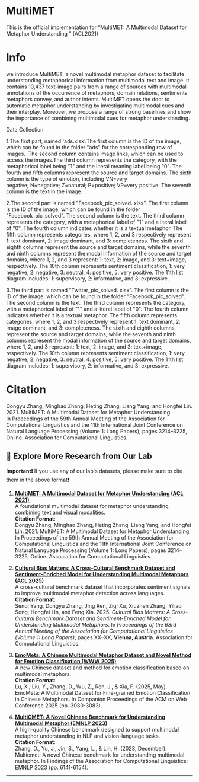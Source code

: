 # MultiMET 
This is the official implementation for “MultiMET: A Multimodal Dataset for Metaphor Understanding
 ” (ACL2021)

# Info

we introduce MultiMET, a novel multimodal metaphor dataset to facilitate understanding metaphorical information from multimodal text and image. It contains 10,437 text-image pairs from a range of sources with multimodal annotations of the occurrence of metaphors, domain relations, sentiments metaphors convey, and author intents. MultiMET opens the door to automatic metaphor understanding by investigating multimodal cues and their interplay. Moreover, we propose a range of strong baselines and show the importance of combining multimodal cues for metaphor understanding. 

Data Collection 

1.The first part, named 'ads.xlsx'.The first column is the ID of the image, which can be found in the folder "ads" for the corresponding row of images.  The second column contains image links, which can be used to access the images.The third column represents the category, with the metaphorical label being "1" and the literal meaning label being "0". The fourth and fifth columns represent the source and target domains. The sixth column is the type of emotion, including VN=very negative; N=negative; Z=natural; P=positive; VP=very positive. The seventh column is the text in the image.

2.The second part is named "Facebook_pic_solved. xlsx". The first column is the ID of the image, which can be found in the folder "Facebook_pic_solved". The second column is the text. The third column represents the category, with a metaphorical label of "1" and a literal label of "0". The fourth column indicates whether it is a textual metaphor. The fifth column represents categories, where 1, 2, and 3 respectively represent 1: text dominant, 2: image dominant, and 3: completeness. The sixth and eighth columns represent the source and target domains, while the seventh and ninth columns represent the modal information of the source and target domains, where 1, 2, and 3 represent: 1: text, 2: image, and 3: text+image, respectively. The 10th column represents sentiment classification, 1: very negative, 2: negative, 3: neutral, 4: positive, 5: very positive. The 11th list diagram includes: 1: supervisory, 2: informative, and 3: expressive.

3.The third part is named "Twitter_pic_solved. xlsx". The first column is the ID of the image, which can be found in the folder "Facebook_pic_solved". The second column is the text. The third column represents the category, with a metaphorical label of "1" and a literal label of "0". The fourth column indicates whether it is a textual metaphor. The fifth column represents categories, where 1, 2, and 3 respectively represent 1: text dominant, 2: image dominant, and 3: completeness. The sixth and eighth columns represent the source and target domains, while the seventh and ninth columns represent the modal information of the source and target domains, where 1, 2, and 3 represent: 1: text, 2: image, and 3: text+image, respectively. The 10th column represents sentiment classification, 1: very negative, 2: negative, 3: neutral, 4: positive, 5: very positive. The 11th list diagram includes: 1: supervisory, 2: informative, and 3: expressive.

# Citation
Dongyu Zhang, Minghao Zhang, Heting Zhang, Liang Yang, and Hongfei Lin. 2021. MultiMET: A Multimodal Dataset for Metaphor Understanding. In Proceedings of the 59th Annual Meeting of the Association for Computational Linguistics and the 11th International Joint Conference on Natural Language Processing (Volume 1: Long Papers), pages 3214–3225, Online. Association for Computational Linguistics.

## 🔬 Explore More Research from Our Lab

**Important❗**  If you use any of our lab's datasets, please make sure to cite them in the above format❗

1. **[MultiMET: A Multimodal Dataset for Metaphor Understanding (ACL 2021)](https://github.com/DUTIR-YSQ/MultiMET)**  
   A foundational multimodal dataset for metaphor understanding, combining text and visual modalities.  
   **Citation Format**:  
   Dongyu Zhang, Minghao Zhang, Heting Zhang, Liang Yang, and Hongfei Lin. 2021. MultiMET: A Multimodal Dataset for Metaphor Understanding. In Proceedings of the 59th Annual Meeting of the Association for Computational Linguistics and the 11th International Joint Conference on Natural Language Processing (Volume 1: Long Papers), pages 3214–3225, Online. Association for Computational Linguistics.

2. **[Cultural Bias Matters: A Cross-Cultural Benchmark Dataset and Sentiment-Enriched Model for Understanding Multimodal Metaphors (ACL 2025)](https://github.com/DUTIR-YSQ/MultiMM)**  
   A cross-cultural benchmark dataset that incorporates sentiment signals to improve multimodal metaphor detection across languages.  
   **Citation Format**:  
   Senqi Yang, Dongyu Zhang, Jing Ren, Ziqi Xu, Xiuzhen Zhang, Yiliao Song, Hongfei Lin, and Feng Xia. 2025. *Cultural Bias Matters: A Cross-Cultural Benchmark Dataset and Sentiment-Enriched Model for Understanding Multimodal Metaphors*. In *Proceedings of the 63rd Annual Meeting of the Association for Computational Linguistics (Volume 1: Long Papers)*, pages XX–XX, **Vienna, Austria**. Association for Computational Linguistics.

3. **[EmoMeta: A Chinese Multimodal Metaphor Dataset and Novel Method for Emotion Classification (WWW 2025)](https://github.com/DUTIR-YSQ/EmoMeta)**  
   A new Chinese dataset and method for emotion classification based on multimodal metaphors.  
   **Citation Format**:  
   Lu, X., Liu, Y., Zhang, D., Wu, Z., Ren, J., & Xia, F. (2025, May). EmoMeta: A Multimodal Dataset for Fine-grained Emotion Classification in Chinese Metaphors. In Companion Proceedings of the ACM on Web Conference 2025 (pp. 3080-3083).

4. **[MultiCMET: A Novel Chinese Benchmark for Understanding Multimodal Metaphor (EMNLP 2023)](https://github.com/DUTIR-YSQ/MultiCMET)**  
   A high-quality Chinese benchmark designed to support multimodal metaphor understanding in NLP and vision-language tasks.  
   **Citation Format**:  
   Zhang, D., Yu, J., Jin, S., Yang, L., & Lin, H. (2023, December). Multicmet: A novel Chinese benchmark for understanding multimodal metaphor. In Findings of the Association for Computational Linguistics: EMNLP 2023 (pp. 6141-6154).

---


